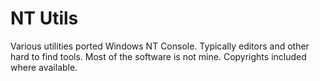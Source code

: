 # NT Utils

Various utilities ported Windows NT Console. Typically editors and other hard to find tools. Most of the software is not mine. Copyrights included where available.
